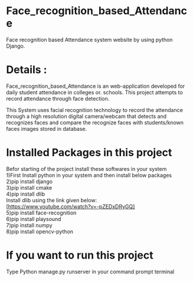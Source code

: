 # Face_recognition_based_Attendance
Face recognition based Attendance system website by using python Django.

 # Details :
Face_recognition_based_Attendance is an web-application developed for daily student attendance in colleges or. schools. This project attempts to record attendance through face detection.

This System uses facial recognition technology to record the attendance through a high resolution digital camera/webcam that detects and recognizes faces and compare the recognize faces with students/known faces images stored in database.


# Installed Packages in this project
Befor starting of the project install these softwares  in your system<br />
1)First Install python in your system and then install below packages<br />
2)pip install django <br />
3)pip install cmake<br />
4)pip install dlib<br />
Install dlib using the link given below:<br />
[https://www.youtube.com/watch?v=-pZEDxDRyGQ]<br />
5)pip install face-recognition <br />
6)pip install playsound <br />
7)pip install numpy<br />
8)pip install opencv-python<br />


# If you want to run this project
Type Python manage.py runserver in your command prompt terminal
